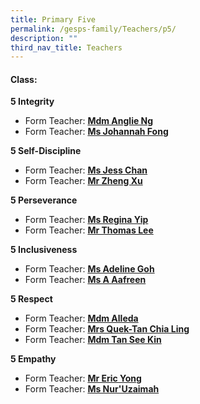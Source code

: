 ```yaml
---
title: Primary Five
permalink: /gesps-family/Teachers/p5/
description: ""
third_nav_title: Teachers
---
```

#### Class:

**5 Integrity**

*   Form Teacher: **[Mdm Anglie Ng](mailto:Ng_Sor_Ling_Anglie@schools.gov.sg)**
*   Form Teacher: **[Ms Johannah Fong](mailto:johannah_fong_yun_wen@schools.gov.sg)**

**5 Self-Discipline**

*   Form Teacher: **[Ms Jess Chan](mailto:chan_hoon_seah@schools.gov.sg)**
*   Form Teacher: **[Mr Zheng Xu](mailto:zheng_xu@schools.gov.sg)**

**5 Perseverance**  

*   Form Teacher: **[Ms Regina Yip](mailto:yip_lai_kuan@schools.gov.sg)**
*   Form Teacher: **[Mr Thomas Lee](mailto:lee_tee_kai_thomas@schools.gov.sg)**

**5 Inclusiveness**

*   Form Teacher: **[Ms Adeline Goh](mailto:adeline_goh_pei_yin@schools.gov.sg)**
*   Form Teacher: **[Ms A Aafreen](mailto:a_aafreen_fathima@schools.gov.sg)**

**5 Respect**

*   Form Teacher: **[Mdm Alleda](mailto:alleda_baba@schools.gov.sg)**
*   Form Teacher: **[Mrs Quek-Tan Chia Ling](mailto:tan_chia_ling@schools.gov.sg)**
*   Form Teacher: **[Mdm Tan See Kin](mailto:tan_see_kin@schools.gov.sg)**

**5 Empathy**

*   Form Teacher: **[Mr Eric Yong](mailto:yong_junxiong_eric@schools.gov.sg)**
*   Form Teacher: **[Ms Nur'Uzaimah](mailto:nur_uzaimah_fadzali@schools.gov.sg)**